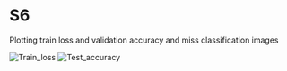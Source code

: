 # S6
Plotting train loss and validation accuracy and miss classification images


![Train_loss](https://user-images.githubusercontent.com/19210895/75277747-9b920780-582e-11ea-8663-fd1209ee3a69.JPG)
![Test_accuracy](https://user-images.githubusercontent.com/19210895/75277317-c62f9080-582d-11ea-8831-2da122cc46fd.JPG)

